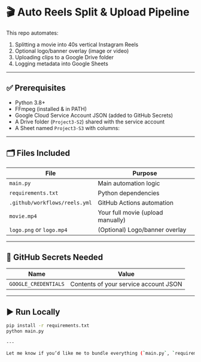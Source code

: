 # 🎬 Auto Reels Split & Upload Pipeline

This repo automates:

1. Splitting a movie into 40s vertical Instagram Reels
2. Optional logo/banner overlay (image or video)
3. Uploading clips to a Google Drive folder
4. Logging metadata into Google Sheets

---

## ✅ Prerequisites

- Python 3.8+
- FFmpeg (installed & in PATH)
- Google Cloud Service Account JSON (added to GitHub Secrets)
- A Drive folder (`Project3-S2`) shared with the service account
- A Sheet named `Project3-S3` with columns:


---

## 🗂️ Files Included

| File             | Purpose                                |
| ---------------- | -------------------------------------- |
| `main.py`        | Main automation logic                  |
| `requirements.txt`| Python dependencies                   |
| `.github/workflows/reels.yml` | GitHub Actions automation |
| `movie.mp4`      | Your full movie (upload manually)      |
| `logo.png` or `logo.mp4` | (Optional) Logo/banner overlay |

---

## 🔐 GitHub Secrets Needed

| Name                | Value                                |
| ------------------- | ------------------------------------ |
| `GOOGLE_CREDENTIALS`| Contents of your service account JSON |

---

## ▶️ Run Locally

```bash
pip install -r requirements.txt
python main.py
 
---

Let me know if you’d like me to bundle everything (`main.py`, `requirements.txt`, `.github/workflows/reels.yml`, `README.md`) into a `.zip` and give it to you now.
